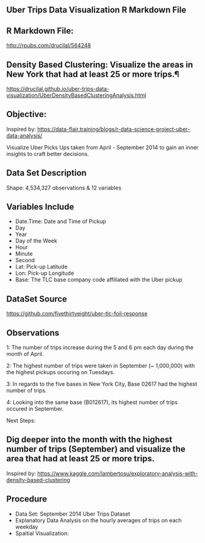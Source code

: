 Uber Trips Data Visualization R Markdown File
--
R Markdown File: 
--
http://rpubs.com/drucilal/564248

Density Based Clustering: Visualize the areas in New York that had at least 25 or more trips.¶
-- 
https://drucilal.github.io/uber-trips-data-visualization/UberDensityBasedClusteringAnalysis.html

Objective: 
--
Inspired by: https://data-flair.training/blogs/r-data-science-project-uber-data-analysis/

Visualize Uber Picks Ups taken from April - September 2014 to gain an inner insights to craft better decisions. 

Data Set Description 
--
Shape: 4,534,327 observations & 12 variables

Variables Include
--
- Date.Time: Date and Time of Pickup
- Day
- Year
- Day of the Week
- Hour
- Minute
- Second
- Lat: Pick-up Latitude
- Lon: Pick-up Longitude
- Base: The TLC base company code affiliated with the Uber pickup

DataSet Source
--
https://github.com/fivethirtyeight/uber-tlc-foil-response

Observations
--
1: The number of trips increase during the 5 and 6 pm each day during the month of April. 

2: The highest number of trips were taken in September (~ 1,000,000) with the highest pickups occuring on Tuesdays.

3: In regards to the five bases in New York City, Base 02617 had the highest number of trips.

4: Looking into the same base (B012617), its highest number of trips occured in September.

Next Steps: 

Dig deeper into the month with the highest number of trips (September) and visualize the area that had at least 25 or more trips. 
 ----
 
 Inspired by: https://www.kaggle.com/lambertosu/exploratory-analysis-with-density-based-clustering
 
 Procedure
 --
 - Data Set: September 2014 Uber Trips Dataset
 - Explanatory Data Analysis on the hourly averages of trips on each weekday
 - Spaitial Visualization: 
 
 
 

